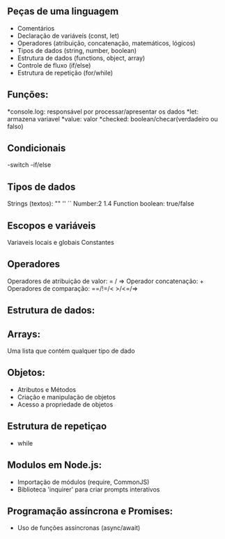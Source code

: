 ## Peças de uma linguagem

- Comentários
- Declaração de variáveís (const, let)
- Operadores (atribuição, concatenação, matemáticos, lógicos)
- Tipos de dados (string, number, boolean)
- Estrutura de dados (functions, object, array)
- Controle de fluxo (if/else)
- Estrutura de repetição (for/while)

## Funções:
*console.log: responsável por processar/apresentar os dados
*let: armazena variavel
*value: valor
*checked: boolean/checar(verdadeiro ou falso)

## Condicionais
-switch
-if/else

## Tipos de dados

Strings (textos): "" '' ´´
Number:2 1.4
Function
boolean: true/false

## Escopos e variáveis
Variaveis locais e globais
Constantes

## Operadores
Operadores de atribuição de valor: = / =>
Operador concatenação: +
Operadores de comparação: ==/!=/< >/<=/=>

## Estrutura de dados:

## Arrays:
Uma lista que contém qualquer tipo de dado

## Objetos:

- Atributos e Métodos
- Criação e manipulação de objetos
- Acesso a propriedade de objetos

## Estrutura de repetiçao 
- while

## Modulos em Node.js:

- Importação de módulos (require, CommonJS)
- Biblioteca 'inquirer' para criar prompts interativos

## Programação assíncrona e Promises:

- Uso de funções assíncronas (async/await)